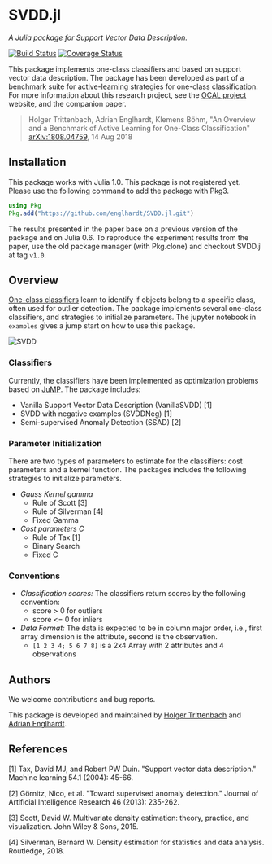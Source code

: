 # SVDD.jl
_A Julia package for Support Vector Data Description._

[![Build Status](https://travis-ci.com/englhardt/SVDD.jl.svg?branch=master)](https://travis-ci.com/englhardt/SVDD.jl)
[![Coverage Status](https://coveralls.io/repos/github/englhardt/SVDD.jl/badge.svg?branch=master)](https://coveralls.io/github/englhardt/SVDD.jl?branch=master)

This package implements one-class classifiers and based on support vector data description.
The package has been developed as part of a benchmark suite for [active-learning](https://en.wikipedia.org/wiki/Active_learning_(machine_learning)) strategies for one-class classification. For more information about this research project, see the [OCAL project](https://www.ipd.kit.edu/ocal/) website, and the companion paper.

> Holger Trittenbach, Adrian Englhardt, Klemens Böhm, "An Overview and a Benchmark of Active Learning for One-Class Classification" [arXiv:1808.04759](https://arxiv.org/abs/1808.04759), 14 Aug 2018

## Installation
This package works with Julia 1.0.
This package is not registered yet. Please use the following command to add the package with Pkg3.
```Julia
using Pkg
Pkg.add("https://github.com/englhardt/SVDD.jl.git")
```

The results presented in the paper base on a previous version of the package and on Julia 0.6.
To reproduce the experiment results from the paper, use the old package manager (with Pkg.clone) and checkout SVDD.jl at tag `v1.0`.

## Overview

[One-class classifiers](https://en.wikipedia.org/wiki/One-class_classification) learn to identify if objects belong to a specific class, often used for outlier detection.
The package implements several one-class classifiers, and strategies to initialize parameters.
The jupyter notebook in `examples` gives a jump start on how to use this package.

![SVDD](examples/SVDD_example.jpg)

### Classifiers

Currently, the classifiers have been implemented as optimization problems based on [JuMP](https://github.com/JuliaOpt/JuMP.jl).
The package includes:

* Vanilla Support Vector Data Description (VanillaSVDD) [1]
* SVDD with negative examples (SVDDNeg) [1]
* Semi-supervised Anomaly Detection (SSAD) [2]

### Parameter Initialization

There are two types of parameters to estimate for the classifiers: cost parameters and a kernel function.
The packages includes the following strategies to initialize parameters.

* _Gauss Kernel gamma_
  * Rule of Scott [3]
  * Rule of Silverman [4]
  * Fixed Gamma
* _Cost parameters C_
  * Rule of Tax [1]
  * Binary Search
  * Fixed C

### Conventions
* _Classification scores:_ The classifiers return scores by the following convention:
  * score > 0 for outliers
  * score <= 0 for inliers
* _Data Format:_ The data is expected to be in column major order, i.e., first array dimension is the attribute, second is the observation.
  * `[1 2 3 4; 5 6 7 8]` is a 2x4 Array with 2 attributes and 4 observations

## Authors
We welcome contributions and bug reports.

This package is developed and maintained by [Holger Trittenbach](https://github.com/holtri/) and [Adrian Englhardt](https://github.com/englhardt).

## References

[1] Tax, David MJ, and Robert PW Duin. "Support vector data description." Machine learning 54.1 (2004): 45-66.

[2] Görnitz, Nico, et al. "Toward supervised anomaly detection." Journal of Artificial Intelligence Research 46 (2013): 235-262.

[3] Scott, David W. Multivariate density estimation: theory, practice, and visualization. John Wiley & Sons, 2015.

[4] Silverman, Bernard W. Density estimation for statistics and data analysis. Routledge, 2018.
